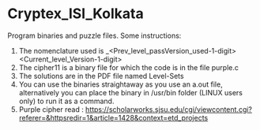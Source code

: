 # Cryptex_ISI_Kolkata
Program binaries and puzzle files.
Some instructions:
  1. The nomenclature used is _<Level-2-digits><Random-2-digits><Prev_level_passVersion_used-1-digit><Current_level_Version-1-digit>
  2. The cipher11 is a binary file for which the code is in the file purple.c
  3. The solutions are in the PDF file named Level-Sets
  4. You can use the binaries straightaway as you use an a.out file, alternatively you can place the binary in /usr/bin folder (LINUX users only) to run it       as a command.
  5. Purple cipher read : https://scholarworks.sjsu.edu/cgi/viewcontent.cgi?referer=&httpsredir=1&article=1428&context=etd_projects
